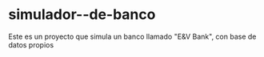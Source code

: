 # simulador--de-banco
Este es un proyecto que simula un banco llamado "E&amp;V Bank", con base de datos propios 

